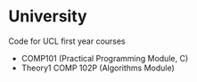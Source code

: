 # University
Code for UCL first year courses

- COMP101	(Practical Programming Module, C)
- Theory1 COMP 102P (Algorithms Module)
